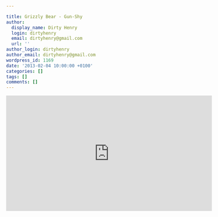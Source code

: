 ```yaml
---

title: Grizzly Bear - Gun-Shy
author:
  display_name: Dirty Henry
  login: dirtyhenry
  email: dirtyhenry@gmail.com
  url: ''
author_login: dirtyhenry
author_email: dirtyhenry@gmail.com
wordpress_id: 1169
date: '2013-02-04 10:00:00 +0100'
categories: []
tags: []
comments: []
---
```

<iframe width="560" height="315" src="http://www.youtube.com/embed/wIyGBQW_9Pc" frameborder="0" allowfullscreen></iframe>
